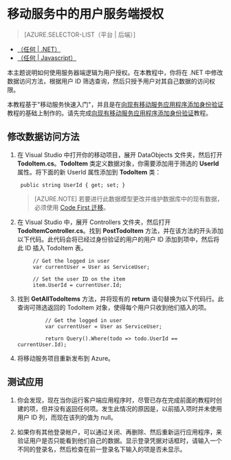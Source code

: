 <properties
	pageTitle="在装有 .NET 后端的移动服务中进行用户服务端授权 | 移动开发人员中心"
	description="了解如何在 Azure 移动服务的 .NET 后端中为用户授权"
	services="mobile-services"
	authors="krisragh"
	manager="dwrede"
	editor=""/>

<tags
	ms.service="mobile-services"
	ms.workload="mobile"
	ms.tgt_pltfrm=""
	ms.topic="article"
	ms.date="02/18/2015"
	ms.author="krisragh"/>

# 移动服务中的用户服务端授权

> [AZURE.SELECTOR-LIST（平台 | 后端）]
- [（任何 | .NET）](/documentation/articles/mobile-services-dotnet-backend-service-side-authorization.md)
- [（任何 | Javascript）](/documentation/articles/mobile-services-javascript-backend-service-side-authorization.md)

本主题说明如何使用服务器端逻辑为用户授权。在本教程中，你将在 .NET 中修改数据访问方法，根据用户 ID 筛选查询，然后只授予用户对其自己数据的访问权限。

本教程基于"移动服务快速入门"，并且是在[向现有移动服务应用程序添加身份验证]教程的基础上制作的。请先完成[向现有移动服务应用程序添加身份验证]教程。

## <a name="register-scripts"></a>修改数据访问方法

1. 在 Visual Studio 中打开你的移动项目，展开 DataObjects 文件夹，然后打开 **TodoItem.cs**。**TodoItem** 类定义数据对象，你需要添加用于筛选的 **UserId** 属性。将下面的新 UserId 属性添加到 **TodoItem** 类：

		public string UserId { get; set; }

	>[AZURE.NOTE] 若要进行此数据模型更改并维护数据库中的现有数据，必须使用 [Code First 迁移](/documentation/articles/mobile-services-dotnet-backend-how-to-use-code-first-migrations)。

2. 在 Visual Studio 中，展开 Controllers 文件夹，然后打开 **TodoItemController.cs**。找到 **PostTodoItem** 方法，并在该方法的开头添加以下代码。此代码会将已经过身份验证的用户的用户 ID 添加到项中，然后将此 ID 插入 TodoItem 表。

			// Get the logged in user
			var currentUser = User as ServiceUser;

			// Set the user ID on the item
			item.UserId = currentUser.Id;

3. 找到 **GetAllTodoItems** 方法，并将现有的 **return** 语句替换为以下代码行。此查询可筛选返回的 TodoItem 对象，使得每个用户只收到他们插入的项。

				// Get the logged in user
				var currentUser = User as ServiceUser;

				return Query().Where(todo => todo.UserId == currentUser.Id);

4. 将移动服务项目重新发布到 Azure。


## <a name="test-app"></a>测试应用

1. 你会发现，现在当你运行客户端应用程序时，尽管已存在完成前面的教程时创建的项，但并没有返回任何项。发生此情况的原因是，以前插入项时并未使用用户 ID 列，而现在该列的值为 null。

2. 如果你有其他登录帐户，可以通过关闭、再删除、然后重新运行应用程序，来验证用户是否只能看到他们自己的数据。显示登录凭据对话框时，请输入一个不同的登录名，然后检查在前一登录名下输入的项是否未显示。



<!-- Anchors. -->
[注册服务器脚本]: #register-scripts
[后续步骤]:#next-steps

<!-- Images. -->

[3]: ./media/mobile-services-dotnet-backend-ios-authorize-users-in-scripts/mobile-quickstart-startup-ios.png

<!-- URLs. -->
[移动服务入门]: /documentation/articles/mobile-services-dotnet-backend-ios-get-started
[数据处理入门]: /documentation/articles/mobile-services-dotnet-backend-ios-get-started-data
[向现有移动服务应用程序添加身份验证]: /documentation/articles/mobile-services-dotnet-backend-ios-get-started-users
[推送通知入门]: /documentation/articles/mobile-services-dotnet-backend-ios-get-started-push

[移动服务 .NET 操作方法概念性参考]: /documentation/articles/mobile-services-windows-dotnet-how-to-use-client-library/

<!--HONumber=50-->